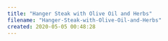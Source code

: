 ```yaml
---
title: "Hanger Steak with Olive Oil and Herbs"
filename: "Hanger-Steak-with-Olive-Oil-and-Herbs"
created: 2020-05-05 00:48:28
---
```


